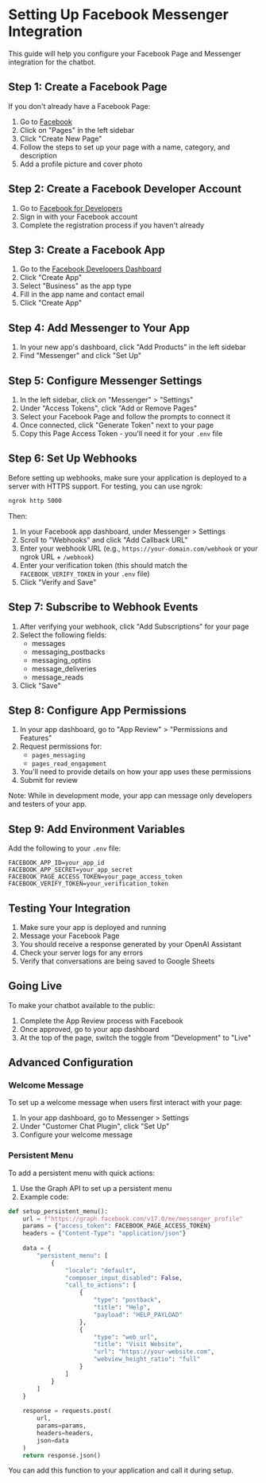 # Setting Up Facebook Messenger Integration

This guide will help you configure your Facebook Page and Messenger integration for the chatbot.

## Step 1: Create a Facebook Page

If you don't already have a Facebook Page:

1. Go to [Facebook](https://www.facebook.com/)
2. Click on "Pages" in the left sidebar
3. Click "Create New Page"
4. Follow the steps to set up your page with a name, category, and description
5. Add a profile picture and cover photo

## Step 2: Create a Facebook Developer Account

1. Go to [Facebook for Developers](https://developers.facebook.com/)
2. Sign in with your Facebook account
3. Complete the registration process if you haven't already

## Step 3: Create a Facebook App

1. Go to the [Facebook Developers Dashboard](https://developers.facebook.com/apps/)
2. Click "Create App"
3. Select "Business" as the app type
4. Fill in the app name and contact email
5. Click "Create App"

## Step 4: Add Messenger to Your App

1. In your new app's dashboard, click "Add Products" in the left sidebar
2. Find "Messenger" and click "Set Up"

## Step 5: Configure Messenger Settings

1. In the left sidebar, click on "Messenger" > "Settings"
2. Under "Access Tokens", click "Add or Remove Pages"
3. Select your Facebook Page and follow the prompts to connect it
4. Once connected, click "Generate Token" next to your page
5. Copy this Page Access Token - you'll need it for your `.env` file

## Step 6: Set Up Webhooks

Before setting up webhooks, make sure your application is deployed to a server with HTTPS support. For testing, you can use ngrok:

```bash
ngrok http 5000
```

Then:

1. In your Facebook app dashboard, under Messenger > Settings
2. Scroll to "Webhooks" and click "Add Callback URL"
3. Enter your webhook URL (e.g., `https://your-domain.com/webhook` or your ngrok URL + `/webhook`)
4. Enter your verification token (this should match the `FACEBOOK_VERIFY_TOKEN` in your `.env` file)
5. Click "Verify and Save"

## Step 7: Subscribe to Webhook Events

1. After verifying your webhook, click "Add Subscriptions" for your page
2. Select the following fields:
   - messages
   - messaging_postbacks
   - messaging_optins
   - message_deliveries
   - message_reads
3. Click "Save"

## Step 8: Configure App Permissions

1. In your app dashboard, go to "App Review" > "Permissions and Features"
2. Request permissions for:
   - `pages_messaging`
   - `pages_read_engagement`
3. You'll need to provide details on how your app uses these permissions
4. Submit for review

Note: While in development mode, your app can message only developers and testers of your app.

## Step 9: Add Environment Variables

Add the following to your `.env` file:

```
FACEBOOK_APP_ID=your_app_id
FACEBOOK_APP_SECRET=your_app_secret
FACEBOOK_PAGE_ACCESS_TOKEN=your_page_access_token
FACEBOOK_VERIFY_TOKEN=your_verification_token
```

## Testing Your Integration

1. Make sure your app is deployed and running
2. Message your Facebook Page
3. You should receive a response generated by your OpenAI Assistant
4. Check your server logs for any errors
5. Verify that conversations are being saved to Google Sheets

## Going Live

To make your chatbot available to the public:

1. Complete the App Review process with Facebook
2. Once approved, go to your app dashboard
3. At the top of the page, switch the toggle from "Development" to "Live"

## Advanced Configuration

### Welcome Message

To set up a welcome message when users first interact with your page:

1. In your app dashboard, go to Messenger > Settings
2. Under "Customer Chat Plugin", click "Set Up"
3. Configure your welcome message

### Persistent Menu

To add a persistent menu with quick actions:

1. Use the Graph API to set up a persistent menu
2. Example code:

```python
def setup_persistent_menu():
    url = f"https://graph.facebook.com/v17.0/me/messenger_profile"
    params = {"access_token": FACEBOOK_PAGE_ACCESS_TOKEN}
    headers = {"Content-Type": "application/json"}
    
    data = {
        "persistent_menu": [
            {
                "locale": "default",
                "composer_input_disabled": False,
                "call_to_actions": [
                    {
                        "type": "postback",
                        "title": "Help",
                        "payload": "HELP_PAYLOAD"
                    },
                    {
                        "type": "web_url",
                        "title": "Visit Website",
                        "url": "https://your-website.com",
                        "webview_height_ratio": "full"
                    }
                ]
            }
        ]
    }
    
    response = requests.post(
        url,
        params=params,
        headers=headers,
        json=data
    )
    return response.json()
```

You can add this function to your application and call it during setup.
